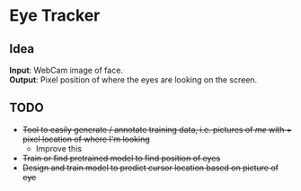 Eye Tracker
===
Idea
---
**Input**: WebCam image of face. \
**Output**: Pixel position of where the eyes are looking on the screen.


TODO
---
- ~~Tool to easily generate / annotate training data, i.e. pictures of *me* with + pixel location of where I'm looking~~
    - Improve this
- ~~Train or find pretrained model to find position of eyes~~
- ~~Design and train model to predict cursor location based on picture of eye~~
